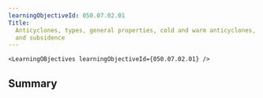 ```yaml
---
learningObjectiveId: 050.07.02.01
Title:
  Anticyclones, types, general properties, cold and warm anticyclones, ridges
  and subsidence
---
```


```tsx eval
<LearningOBjectives learningObjectiveId={050.07.02.01} />
```

## Summary

